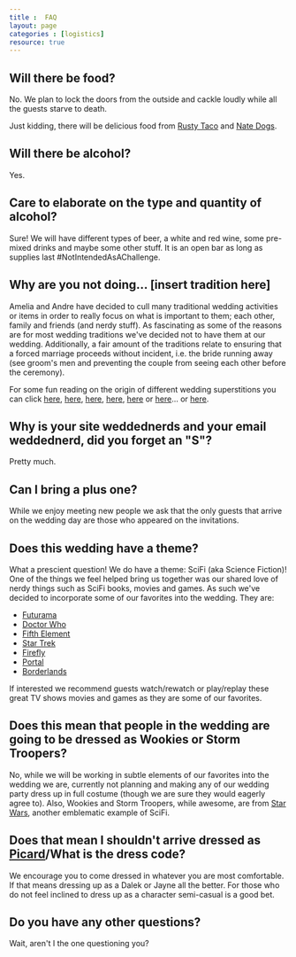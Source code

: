 ```yaml
---
title :  FAQ
layout: page
categories : [logistics]
resource: true
---
```


Will there be food?
-

No. We plan to lock the doors from the outside and cackle loudly while all the guests starve to death. 

Just kidding, there will be delicious food from <a href="http://www.rustytacomn.com/">Rusty Taco</a> and <a href="http://www.natedogs.com/">Nate Dogs</a>.

Will there be alcohol?
-

Yes.

Care to elaborate on the type and quantity of alcohol?
-

Sure! We will have different types of beer, a white and red wine, some pre-mixed drinks and maybe some other stuff. It is an open bar as long as supplies last #NotIntendedAsAChallenge.

Why are you not doing... [insert tradition here]
-

Amelia and Andre have decided to cull many traditional wedding activities or items in order to really focus on what is important to them; each other, family and friends (and nerdy stuff). As fascinating as some of the reasons are for most wedding traditions we've decided not to have them at our wedding. Additionally, a fair amount of the traditions relate to ensuring that a forced marriage proceeds without incident, i.e. the bride running away (see groom's men and preventing the couple from seeing each other before the ceremony).

For some fun reading on the origin of different wedding superstitions you can click <a href="http://tgarmstrong.com/wedding-traditions">here</a>, <a href="http://www.bridalguide.com/planning/wedding-ceremony-traditions/wedding-superstitions?page=0,4">here</a>, <a href="http://camaraphotographyevergreen.com/2014/03/05/bridesmaids-the-tradition-of-having-bridesmaids-in-your-wedding/?relatedposts_exclude=1146">here</a>, <a href="http://camaraphotographyevergreen.com/2012/07/16/tradition-of-the-wedding-ring/?relatedposts_exclude=1148">here</a>, <a href="http://camaraphotographyevergreen.com/2012/03/30/wedding-traditions-the-best-mans-roll-in-the-wedding/?relatedposts_exclude=1146">here</a> or <a href="http://camaraphotographyevergreen.com/2012/04/30/wedding-traditions-why-does-the-bride-carry-a-bouquet/?relatedposts_exclude=1148">here</a>... or <a href="http://en.wikipedia.org/wiki/Bridal_Chorus">here</a>. 

Why is your site weddednerds and your email weddednerd, did you forget an "S"?
-

Pretty much.

Can I bring a plus one?
-

While we enjoy meeting new people we ask that the only guests that arrive on the wedding day are those who appeared on the invitations.

Does this wedding have a theme?
-

What a prescient question! We do have a theme: SciFi (aka Science Fiction)! One of the things we feel helped bring us together was our shared love of nerdy things such as SciFi books, movies and games. As such we've decided to incorporate some of our favorites into the wedding. They are:

- <a href="http://en.wikipedia.org/wiki/Futurama">Futurama</a>
- <a href="http://en.wikipedia.org/wiki/Doctor_Who">Doctor Who</a>
- <a href="http://en.wikipedia.org/wiki/The_Fifth_Element">Fifth Element</a>
- <a href="http://en.wikipedia.org/wiki/Star_Trek:_The_Next_Generation">Star Trek</a>
- <a href="http://en.wikipedia.org/wiki/Firefly_%28TV_series%29">Firefly</a>
- <a href="http://en.wikipedia.org/wiki/Portal_%28video_game%29">Portal</a>
- <a href="http://en.wikipedia.org/wiki/Borderlands_%28video_game%29">Borderlands</a>

If interested we recommend guests watch/rewatch or play/replay these great TV shows movies and games as they are some of our favorites.

Does this mean that people in the wedding are going to be dressed as Wookies or Storm Troopers?
-

No, while we will be working in subtle elements of our favorites into the wedding we are, currently not planning and making any of our wedding party dress up in full costume (though we are sure they would eagerly agree to). Also, Wookies and Storm Troopers, while awesome, are from <a href="http://en.wikipedia.org/wiki/Comparison_of_Star_Trek_and_Star_Wars">Star Wars</a>, another emblematic example of SciFi.

Does that mean I shouldn't arrive dressed as <a href="http://images1.wikia.nocookie.net/__cb20090415161458/memoryalpha/de/images/7/76/Picard_und_Earl_Grey.jpg">Picard</a>/What is the dress code?
-

We encourage you to come dressed in whatever you are most comfortable. If that means dressing up as a Dalek or Jayne all the better. For those who do not feel inclined to dress up as a character semi-casual is a good bet.

Do you have any other questions?
-

Wait, aren't I the one questioning you?

